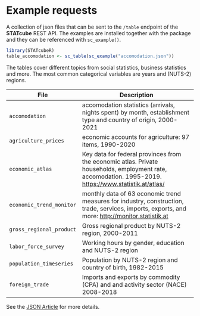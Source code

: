 # Example requests

A collection of json files that can be sent to the `/table` endpoint of the
**STATcube** REST API. The examples are installed together with the package and
they can be referenced with `sc_example()`.

```r
library(STATcubeR)
table_accomodation <- sc_table(sc_example("accomodation.json"))
```

The tables cover different topics from social statistics, business statistics
and more. The most common categorical variables are years and (NUTS-2) regions.

File                     | Description
------------------------ | ----------------------------------------------------------------------------------
`accomodation`           | accomodation statistics (arrivals, nights spent) by month, establishment type and country of origin, 2000-2021
`agriculture_prices`     | economic accounts for agriculture: 97 items, 1990-2020
`economic_atlas`         | Key data for federal provinces from the economic atlas. Private households, employment rate, accomodation. 1995-2019. https://www.statistik.at/atlas/
`economic_trend_monitor` | monthly data of 63 economic trend measures for industry, construction, trade, services, imports, exports, and more: http://monitor.statistik.at
`gross_regional_product` | Gross regional product by NUTS-2 region, 2000-2011
`labor_force_survey`     | Working hours by gender, education and NUTS-2 region
`population_timeseries`  | Population by NUTS-2 region and country of birth, 1982-2015
`foreign_trade`          | Imports and exports by commodity (CPA) and and activity sector (NACE) 2008-2018

See the [JSON Article](https://statistikat.github.io/STATcubeR/articles/JSON-requests.html) for more details.
